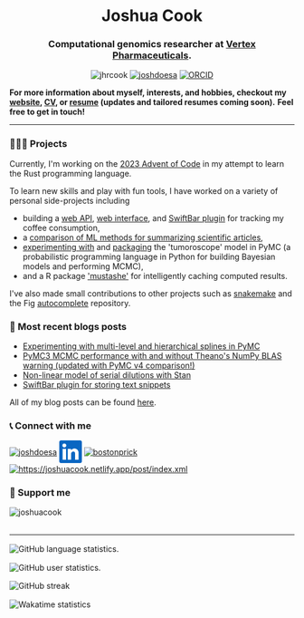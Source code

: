 <h1 align="center">Joshua Cook</h1>
<h3 align="center">Computational genomics researcher at <a href=https://www.vrtx.com>Vertex Pharmaceuticals</a>.</h3>

<p align="center">
    <img src="https://komarev.com/ghpvc/?username=jhrcook&label=Profile%20views&color=0e75b6&style=flat" alt="jhrcook" />
    <a href="https://twitter.com/joshdoesa" target="blank"><img src="https://img.shields.io/badge/@-JoshDoesA-000000?logo=x&style=flat" alt="joshdoesa" /></a>
    <a href="https://orcid.org/0000-0001-9815-6879" target="blank"><img src="https://img.shields.io/badge/ORCID-0000--0001--9815--6879-A6CE39?logo=orcid" alt="ORCID" /></a>
</p>

**For more information about myself, interests, and hobbies, checkout my [website](https://joshuacook.netlify.app), [CV](https://joshuacook.netlify.app/files/Joshua%20Cook%20CV.pdf), or [resume](https://rxresu.me/jhrcook/joshua-cook-resume) (updates and tailored resumes coming soon).**
**Feel free to get in touch!**

---

### 👨🏻‍💻 Projects

Currently, I'm working on the [2023 Advent of Code](https://github.com/jhrcook/advent-of-code-2023-rust) in my attempt to learn the Rust programming language.

To learn new skills and play with fun tools, I have worked on a variety of personal side-projects including

- building a [web API](https://github.com/jhrcook/coffee-counter-api), [web interface](https://github.com/jhrcook/coffee-counter-streamlit), and [SwiftBar plugin](https://github.com/jhrcook/SwiftBar-Plugins/blob/master/coffee-tracker.1h.py) for tracking my coffee consumption,
- a [comparison of ML methods for summarizing scientific articles](https://github.com/jhrcook/sci-article-summarization),
- [experimenting with](https://github.com/jhrcook/pymc-tumoroscope) and [packaging](https://github.com/jhrcook/tumoroscope-pymc) the 'tumoroscope' model in PyMC (a probabilistic programming language in Python for building Bayesian models and performing MCMC),
- and a R package ['mustashe'](https://github.com/jhrcook/mustashe) for intelligently caching computed results.

I've also made small contributions to other projects such as [snakemake](https://github.com/snakemake/snakemake) and the Fig [autocomplete](https://github.com/withfig/autocomplete) repository.

### 📝 Most recent blogs posts

<!-- BLOG-POST-LIST:START -->
- [Experimenting with multi-level and hierarchical splines in PyMC](https://joshuacook.netlify.app/post/pymc-multilevel-spline/)
- [PyMC3 MCMC performance with and without Theano&#39;s NumPy BLAS warning &lpar;updated with PyMC v4 comparison!&rpar;](https://joshuacook.netlify.app/post/theano-blas-warning/)
- [Non-linear model of serial dilutions with Stan](https://joshuacook.netlify.app/post/stan-serial-dilution/)
- [SwiftBar plugin for storing text snippets](https://joshuacook.netlify.app/post/oft-copy-swiftbar-plugin/)
<!-- BLOG-POST-LIST:END -->

All of my blog posts can be found [here](https://joshuacook.netlify.app/post/).

### 📞 Connect with me

<a href="https://twitter.com/joshdoesa" target="blank"><img align="center" src="https://raw.githubusercontent.com/rahuldkjain/github-profile-readme-generator/master/src/images/icons/Social/twitter.svg" alt="joshdoesa" height="30" width="40" /></a>
<a href="https://www.linkedin.com/in/joshuahrcook" target="blank"><img align="center" src="assets/logos/linked-in-logo.png" alt="LinkedIn" height="40" width="40" /></a>
<a href="https://instagram.com/bostonprick" target="blank"><img align="center" src="https://raw.githubusercontent.com/rahuldkjain/github-profile-readme-generator/master/src/images/icons/Social/instagram.svg" alt="bostonprick" height="30" width="40" /></a>
<a href="/https://joshuacook.netlify.app/post/index.xml" target="blank"><img align="center" src="https://raw.githubusercontent.com/rahuldkjain/github-profile-readme-generator/master/src/images/icons/Social/rss.svg" alt="https://joshuacook.netlify.app/post/index.xml" height="30" width="40" /></a>

### 💸 Support me

<p>
    <a href="https://www.buymeacoffee.com/joshuacook"> <img align="left" src="https://cdn.buymeacoffee.com/buttons/v2/default-yellow.png" height="40" width="168" alt="joshuacook" /></a>
</p>
<br>
<br>

---

<p>
    <img align="center" src="https://github-readme-stats.vercel.app/api/top-langs/?username=jhrcook&hide_progress=true" alt="GitHub language statistics." />
</p>

<p>
    <img align="center" src="https://github-readme-stats.vercel.app/api?username=jhrcook&show_icons=true&bg_color=00000000&locale=en" alt="GitHub user statistics." />
</p>

<p>
    <img align="center" src="https://github-readme-streak-stats.herokuapp.com/?user=jhrcook" alt="GitHub streak" />
</p>

<p>
    <img align="center" src="https://github-readme-stats.vercel.app/api/wakatime?username=jhrcook&layout=compact" alt="Wakatime statistics" />
</p>
